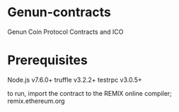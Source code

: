 # Genun-contracts
Genun Coin Protocol Contracts and ICO


# Prerequisites
Node.js v7.6.0+
truffle v3.2.2+
testrpc v3.0.5+

to run, import the contract to the REMIX online compiler; remix.ethereum.org
